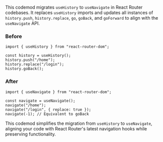 

This codemod migrates `useHistory` to `useNavigate` in React Router codebases. It replaces `useHistory` imports and updates all instances of `history.push`, `history.replace`, `go`, `goBack`, and `goForward` to align with the `useNavigate` API.

### Before

```tsx
import { useHistory } from "react-router-dom";

const history = useHistory();
history.push("/home");
history.replace("/login");
history.goBack();
```

### After

```tsx
import { useNavigate } from "react-router-dom";

const navigate = useNavigate();
navigate("/home");
navigate("/login", { replace: true });
navigate(-1); // Equivalent to goBack
```

This codemod simplifies the migration from `useHistory` to `useNavigate`, aligning your code with React Router's latest navigation hooks while preserving functionality.